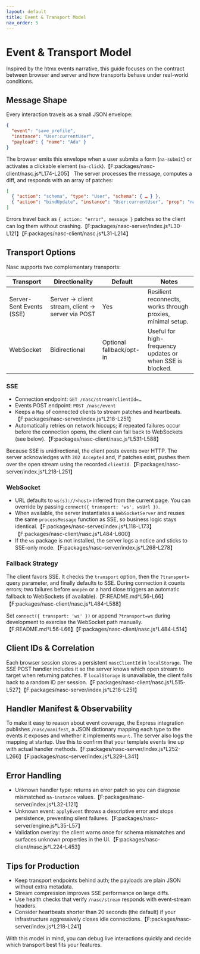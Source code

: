 ```yaml
---
layout: default
title: Event & Transport Model
nav_order: 5
---
```


# Event & Transport Model

Inspired by the htmx events narrative, this guide focuses on the contract between browser and server and how transports behave under real-world conditions.

## Message Shape

Every interaction travels as a small JSON envelope:

```json
{
  "event": "save_profile",
  "instance": "User:currentUser",
  "payload": { "name": "Ada" }
}
```

The browser emits this envelope when a user submits a form (`na-submit`) or activates a clickable element (`na-click`).【F:packages/nasc-client/nasc.js†L174-L205】 The server processes the message, computes a diff, and responds with an array of patches:

```json
[
  { "action": "schema", "type": "User", "schema": { … } },
  { "action": "bindUpdate", "instance": "User:currentUser", "prop": "name", "value": "Ada" }
]
```

Errors travel back as `{ action: "error", message }` patches so the client can log them without crashing.【F:packages/nasc-server/index.js†L30-L121】【F:packages/nasc-client/nasc.js†L31-L214】

## Transport Options

Nasc supports two complementary transports:

| Transport | Directionality | Default | Notes |
| --- | --- | --- | --- |
| Server-Sent Events (SSE) | Server → client stream, client → server via POST | Yes | Resilient reconnects, works through proxies, minimal setup. |
| WebSocket | Bidirectional | Optional fallback/opt-in | Useful for high-frequency updates or when SSE is blocked. |

### SSE

- Connection endpoint: `GET /nasc/stream?clientId=…`
- Events POST endpoint: `POST /nasc/event`
- Keeps a `Map` of connected clients to stream patches and heartbeats.【F:packages/nasc-server/index.js†L218-L251】
- Automatically retries on network hiccups; if repeated failures occur before the connection opens, the client can fall back to WebSockets (see below).【F:packages/nasc-client/nasc.js†L531-L588】

Because SSE is unidirectional, the client posts events over HTTP. The server acknowledges with `202 Accepted` and, if patches exist, pushes them over the open stream using the recorded `clientId`.【F:packages/nasc-server/index.js†L218-L251】

### WebSocket

- URL defaults to `ws(s)://<host>` inferred from the current page. You can override by passing `connect({ transport: 'ws', wsUrl })`.
- When available, the server instantiates a `WebSocketServer` and reuses the same `processMessage` function as SSE, so business logic stays identical.【F:packages/nasc-server/index.js†L118-L173】【F:packages/nasc-client/nasc.js†L484-L600】
- If the `ws` package is not installed, the server logs a notice and sticks to SSE-only mode.【F:packages/nasc-server/index.js†L268-L278】

### Fallback Strategy

The client favors SSE. It checks the `transport` option, then the `?transport=` query parameter, and finally defaults to SSE. During connection it counts errors; two failures before `onopen` or a hard close triggers an automatic fallback to WebSockets (if available).【F:README.md†L56-L66】【F:packages/nasc-client/nasc.js†L484-L588】

Set `connect({ transport: 'ws' })` or append `?transport=ws` during development to exercise the WebSocket path manually.【F:README.md†L56-L66】【F:packages/nasc-client/nasc.js†L484-L514】

## Client IDs & Correlation

Each browser session stores a persistent `nascClientId` in `localStorage`. The SSE POST handler includes it so the server knows which open stream to target when returning patches. If `localStorage` is unavailable, the client falls back to a random ID per session.【F:packages/nasc-client/nasc.js†L515-L527】【F:packages/nasc-server/index.js†L218-L251】

## Handler Manifest & Observability

To make it easy to reason about event coverage, the Express integration publishes `/nasc/manifest`, a JSON dictionary mapping each type to the events it exposes and whether it implements `mount`. The server also logs the mapping at startup. Use this to confirm that your template events line up with actual handler methods.【F:packages/nasc-server/index.js†L252-L266】【F:packages/nasc-server/index.js†L329-L341】

## Error Handling

- Unknown handler type: returns an error patch so you can diagnose mismatched `na-instance` values.【F:packages/nasc-server/index.js†L32-L121】
- Unknown event: `applyEvent` throws a descriptive error and stops persistence, preventing silent failures.【F:packages/nasc-server/engine.js†L35-L57】
- Validation overlay: the client warns once for schema mismatches and surfaces unknown properties in the UI.【F:packages/nasc-client/nasc.js†L224-L453】

## Tips for Production

- Keep transport endpoints behind auth; the payloads are plain JSON without extra metadata.
- Stream compression improves SSE performance on large diffs.
- Use health checks that verify `/nasc/stream` responds with event-stream headers.
- Consider heartbeats shorter than 20 seconds (the default) if your infrastructure aggressively closes idle connections.【F:packages/nasc-server/index.js†L218-L241】

With this model in mind, you can debug live interactions quickly and decide which transport best fits your features.
